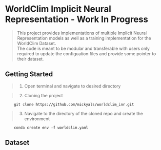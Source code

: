 # WorldClim Implicit Neural Representation - Work In Progress

> This project provides implementations of multiple Implicit Neural Representation models as well as a training implementation for the WorldClim Dataset. \
The code is meant to be modular and transferable with users only required to update the configuation files and provide some pointer to their dataset.

## Getting Started
> 1. Open terminal and navigate to desired directory

> 2. Cloning the project 

	 
		git clone https://github.com/mickyals/worldclim_inr.git
	

> 3. Navigate to the directory of the cloned repo and create the environment 
		
		conda create env -f worldclim.yaml
		
## Dataset